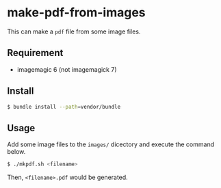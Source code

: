 # make-pdf-from-images

This can make a `pdf` file from some image files.

## Requirement

- imagemagic 6 (not imagemagick 7)

## Install

``` bash
$ bundle install --path=vendor/bundle
```

## Usage

Add some image files to the `images/` dicectory and execute the command below.

``` bash
$ ./mkpdf.sh <filename>
```

Then, `<filename>.pdf` would be generated.
